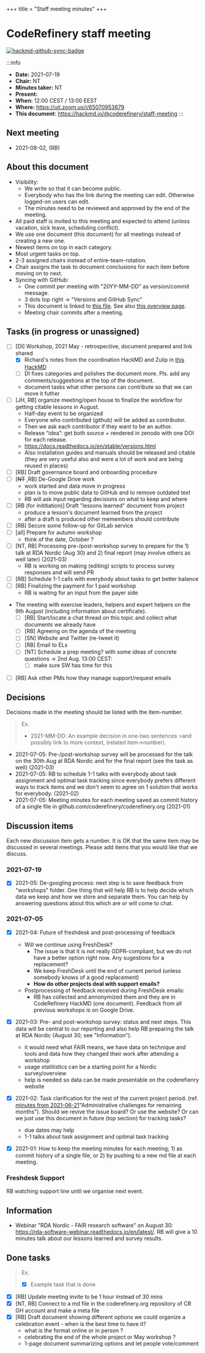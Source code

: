 +++
title = "Staff meeting minutes"
+++

# CodeRefinery staff meeting

[![hackmd-github-sync-badge](https://hackmd.io/saJtV2axTSKgXHrD7X6JfA/badge)](https://hackmd.io/saJtV2axTSKgXHrD7X6JfA)


:::info
- **Date:** 2021-07-19  
- **Chair:** NT  
- **Minutes taker:** NT  
- **Present:**  
- **When:** 12:00 CEST / 13:00 EEST
- **Where:** https://uit.zoom.us/j/65070953679 
- **This document**: https://hackmd.io/@coderefinery/staff-meeting
:::

## Next meeting

- 2021-08-02, (RB)


## About this document

- Visibility: 
    - We write so that it can become public.  
    - Everybody who has the link during the meeting can edit. Otherwise logged-on users can edit.  
    - The minutes need to be reviewed and approved by the end of the meeting. 
- All paid staff is invited to this meeting and expected to attend (unless vacation, sick leave, scheduling conflict).
- We use one document (this document) for all meetings instead of creating a new one.
- Newest items on top in each category.
- Most urgent tasks on top.
- 2-3 assigned chairs instead of entire-team-rotation.
- Chair assigns the task to document conclusions for each item before moving on to next.
- Syncing with GitHub:
  - One commit per meeting with "20YY-MM-DD" as version/commit message.
  - 3 dots top right -> "Versions and GitHub Sync"
  - This document is linked to [this file](https://github.com/coderefinery/coderefinery.org/blob/main/content/about/staff-meetings.md). See also [this overview page](https://coderefinery.org/about/meeting-minutes/).
  - Meeting chair commits after a meeting.


## Tasks (in progress or unassigned)

- [ ] [DI] Workshop, 2021 May - retrospective, document prepared and link shared
    - [x] Richard's notes from the coordination HackMD and Zulip in [this HackMD](https://hackmd.io/@dianai/lessons-learned-May-2021)
    - [ ] DI fixes categories and polishes the document more. Pls. add any comments/suggestions at the top of the document.
    - document tasks what other persons can contribute so that we can move it futher
- [ ] [JH, RB] organize meeting/open house to finalize the workflow for getting citable lessons in August.
    * Half-day event to be organized
    * Everyone who contributed (github) will be added as contributor. 
    * Then we ask each contributor if they want to be an author.
    * Release “idea”: get both source + rendered in zenodo with one DOI for each release.
    * https://docs.readthedocs.io/en/stable/versions.html
    * Also installation guides and manuals should be released and citable (they are very useful also and were a lot of work and are being reused in places)
- [ ] [RB] Draft governance board and onboarding procedure
- [ ] [~~NT~~ ,RB] De-Google Drive work
   * work started and data move in progress
   * plan is to move public data to GitHub and to remove outdated text
   * RB will ask input regarding decisions on what to keep and where
- [ ] [RB (for inititiation)] Draft "lessons learned" document from project
   * produce a lesson's document learned from the project
   * after a draft is produced other memembers should contribute
- [ ] [RB] Secure some follow-up for GitLab service
- [ ] [all] Prepare for autumn workshop
   * think of the date, October ?
- [ ] [NT, RB] Processing pre-/post-workshop survey to prepare for the 1) talk at RDA Nordic (Aug 30) and 2) final report (may involve others as well later) (2021-03)
   * RB is working on making (editing) scripts to process survey responses and will send PR
- [ ] [RB] Schedule 1-1 calls with everybody about tasks to get better balance
- [ ] [RB] Finalizing the payment for 1 paid workshop
    * RB is waiting for an input from the payer side
- The meeting with exercise leaders, helpers and expert helpers on the 9th August (including information about certificate).
    - [ ] [RB] Start/locate a chat thread on this topic and collect what documents we already have
    - [ ] [RB] Agreeing on the agenda of the meeting 
    - [ ] [SN] Website and Twitter (re-tweet it)
    - [ ] [RB] Email to ELs
    - [ ] [NT] Schedule a prep meeting? with some ideas of concrete questions -> 2nd Aug. 13:00 CEST: 
        - [ ] make sure SW has time for this
- [ ] [RB] Ask other PMs how they manage support/request emails

## Decisions

Decisions made in the meeting should be listed with the item-number.  

>Ex.
>- 2021-MM-DD: An example decision in one-two sentences >and possibly link to more context, (related item->number).

- 2021-07-05: Pre-/post-workshop survey will be processed for the talk on the 30th Aug at RDA Nordic and for the final report (see the task as well) (2021-03)
- 2021-07-05: RB to schedule 1-1 talks with everybody about task assignment and optimal task tracking since everybody prefers different ways to track items and we don't seem to agree on 1 solution that works for everybody. (2021-02)
- 2021-07-05: Meeting minutes for each meeting saved as commit history of a single file in github.com/coderefinery/coderefinery.org (2021-01)


## Discussion items

Each new discussion item gets a number. It is OK that the same item may be discussed in several meetings. Please add items that you would like that we discuss.

### 2021-07-19

- [x] 2021-05: De-googling process: next step is to save feedback from "workshops" folder. One thing that will help RB is to help decide which data we keep and how we store and separate them. You can help by answering questions about this which are or will come to chat.


### 2021-07-05

- [x] 2021-04: Future of freshdesk and post-processing of feedback
  - Will we continue using FreshDesk?
    - The issue is that it is not really GDPR-compliant, but we do not have a better option right now. Any sugestions for a replacement?
    - We keep FreshDesk until the end of current period (unless somebody knows of a good replacement)
    - **How do other projects deal with support emails?**
  - Postprocessing of feedback received during FreshDesk emails:
    - RB has collected and annonymized them and they are in CodeRefinery HackMD (one document). Feedback from all previous workshops is on Google Drive.
- [x] 2021-03: Pre- and post-workshop survey: status and next steps. This data will be central to our reporting and also help RB preparing the talk at RDA Nordic (August 30; see "Information").
    - it would need what FAIR means, we have data on technique and tools and data how they changed their work after attending a workshop
    - usage statitistics can be a starting point for a Nordic survey/overview
    - help is needed so data can be made presentable on the coderefienry website
- [x] 2021-02: Task clarification for the rest of the current project period. (ref. [minutes from 2021-06-21](https://docs.google.com/document/d/19KfHyGEH9_ZDbcmwq6EhQHJfKmV0taJgadjCam3KKP0/edit#heading=h.8diefinqvirx)"Administrative challenges for remaining months"). Should we revive the issue board? Or use the website? Or can we just use this document in future (top section) for tracking tasks?
   - due dates may help 
   - 1-1 talks about task assignment and optimal task tracking 
- [x] 2021-01: How to keep the meeting minutes for each meeting; 1) as commit history of a single file, or 2) by pushing to a new md file at each meeting.


### Freshdesk Support

RB watching support line until we organise next event.


## Information

- Webinar "RDA Nordic - FAIR research software" on August 30: https://rda-software-webinar.readthedocs.io/en/latest/. RB will give a 10 minutes talk about our lessons learned and survey results.


## Done tasks

>Ex.
>- [x] Example task that is done

- [x] [RB] Update meeting invite to be 1 hour instead of 30 mins
- [x] [NT, RB] Connect to a md file in the coderefinery.org repository of CR GH account and make a meta file 
- [x] [RB] Draft document showing different options we could organize a celebration event - when is the best time to have it?
    * what is the format online or in person ?
    * celebrating the end of the whole project or May workshop ?
    * 1-page document summarizing options and let people vote/comment